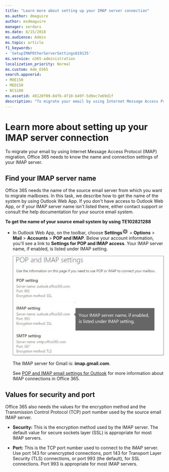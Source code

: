 ```yaml
---
title: "Learn more about setting up your IMAP server connection"
ms.author: dmaguire
author: msdmaguire
manager: serdars
ms.date: 8/15/2018
ms.audience: Admin
ms.topic: article
f1_keywords:
- 'SetupIMAPOtherServerSettings619135'
ms.service: o365-administration
localization_priority: Normal
ms.custom: Adm_O365
search.appverid:
- MOE150
- MED150
- BCS160
ms.assetid: 49120f09-84fb-4f10-b49f-5d9ec7e69d1f
description: "To migrate your email by using Internet Message Access Protocol (IMAP) migration, Office 365 needs to know the name and connection settings of your IMAP server."
---
```


# Learn more about setting up your IMAP server connection

To migrate your email by using Internet Message Access Protocol (IMAP) migration, Office 365 needs to know the name and connection settings of your IMAP server.
  
## Find your IMAP server name

Office 365 needs the name of the source email server from which you want to migrate mailboxes. In this task, we describe how to get the name of the system by using Outlook Web App. If you don't have access to Outlook Web App, or if your IMAP server name isn't listed there, either contact support or consult the help documentation for your source email system. 
  
 **To get the name of your source email system by using TE102821288**
  
- In Outlook Web App, on the toolbar, choose **Settings**![Office 365 Settings button](../media/a9a59c0f-2e67-4cbf-9438-af273b0d552b.png) \> **Options** \> **Mail** \> **Accounts** \> **POP and IMAP**. Below your account information, you'll see a link to **Settings for POP and IMAP access**. Your IMAP server name, if enabled, is listed under IMAP setting.
    
    ![Shows the link for POP or IMAP access settings](../media/fa54c636-4fd3-4fcd-add3-4e7c69072493.png)
  
    The IMAP server for Gmail is: **imap.gmail.com**.
    
    See [POP and IMAP email settings for Outlook](https://support.office.com/article/8361e398-8af4-4e97-b147-6c6c4ac95353.aspx) for more information about IMAP connections in Office 365. 
    
## Values for security and port

Office 365 also needs the values for the encryption method and the Transmission Control Protocol (TCP) port number used by the source email IMAP server.
  
- **Security:** This is the encryption method used by the IMAP server. The default value for secure sockets layer (SSL) is appropriate for most IMAP servers. 
    
- **Port:** This is the TCP port number used to connect to the IMAP server. Use port 143 for unencrypted connections, port 143 for Transport Layer Security (TLS) connections, or port 993 (the default), for SSL connections. Port 993 is appropriate for most IMAP servers. 
    

